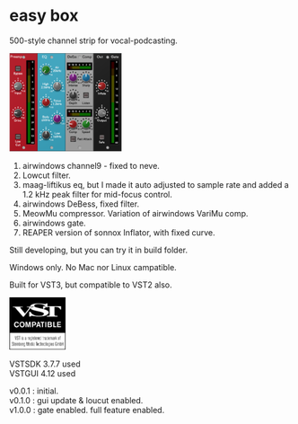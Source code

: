 # easy box

500-style channel strip for vocal-podcasting.  

<img src="screenshot.png"  width="200"/>

1. airwindows channel9 - fixed to neve.  
2. Lowcut filter.  
3. maag-liftikus eq, but I made it auto adjusted to sample rate and added a 1.2 kHz peak filter for mid-focus control.  
4. airwindows DeBess, fixed filter.  
5. MeowMu compressor. Variation of airwindows VariMu comp.  
6. airwindows gate.  
7. REAPER version of sonnox Inflator, with fixed curve.  

Still developing, but you can try it in build folder.  

Windows only. No Mac nor Linux campatible.  

Built for VST3, but compatible to VST2 also.

<img src="VST_Compatible_Logo_Steinberg_with_TM.png"  width="100"/>


VSTSDK 3.7.7 used  
VSTGUI 4.12 used  

v0.0.1 : initial.  
v0.1.0 : gui update & loucut enabled.  
v1.0.0 : gate enabled. full feature enabled.  
